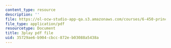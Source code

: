 ```yaml
---
content_type: resource
description: ''
file: https://ol-ocw-studio-app-qa.s3.amazonaws.com/courses/6-450-principles-of-digital-communications-i-fall-2006/35729ae6b904cbcc872eb03088a5438a_zkR2TT7x8uQ.pdf
file_type: application/pdf
resourcetype: Document
title: 3play pdf file
uid: 35729ae6-b904-cbcc-872e-b03088a5438a
---
```

